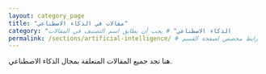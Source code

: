 ```yaml
---
layout: category_page
title: "مقالات في الذكاء الاصطناعي"
category: "الذكاء الاصطناعي" # يجب أن يطابق اسم التصنيف في المقالات
permalink: /sections/artificial-intelligence/ # رابط مخصص لصفحة القسم
---
```


هنا تجد جميع المقالات المتعلقة بمجال الذكاء الاصطناعي.
